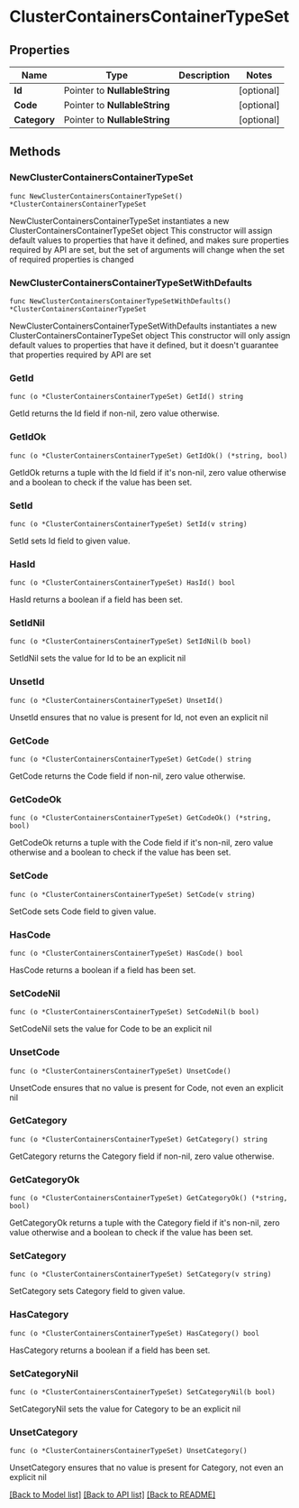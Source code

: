 # ClusterContainersContainerTypeSet

## Properties

Name | Type | Description | Notes
------------ | ------------- | ------------- | -------------
**Id** | Pointer to **NullableString** |  | [optional] 
**Code** | Pointer to **NullableString** |  | [optional] 
**Category** | Pointer to **NullableString** |  | [optional] 

## Methods

### NewClusterContainersContainerTypeSet

`func NewClusterContainersContainerTypeSet() *ClusterContainersContainerTypeSet`

NewClusterContainersContainerTypeSet instantiates a new ClusterContainersContainerTypeSet object
This constructor will assign default values to properties that have it defined,
and makes sure properties required by API are set, but the set of arguments
will change when the set of required properties is changed

### NewClusterContainersContainerTypeSetWithDefaults

`func NewClusterContainersContainerTypeSetWithDefaults() *ClusterContainersContainerTypeSet`

NewClusterContainersContainerTypeSetWithDefaults instantiates a new ClusterContainersContainerTypeSet object
This constructor will only assign default values to properties that have it defined,
but it doesn't guarantee that properties required by API are set

### GetId

`func (o *ClusterContainersContainerTypeSet) GetId() string`

GetId returns the Id field if non-nil, zero value otherwise.

### GetIdOk

`func (o *ClusterContainersContainerTypeSet) GetIdOk() (*string, bool)`

GetIdOk returns a tuple with the Id field if it's non-nil, zero value otherwise
and a boolean to check if the value has been set.

### SetId

`func (o *ClusterContainersContainerTypeSet) SetId(v string)`

SetId sets Id field to given value.

### HasId

`func (o *ClusterContainersContainerTypeSet) HasId() bool`

HasId returns a boolean if a field has been set.

### SetIdNil

`func (o *ClusterContainersContainerTypeSet) SetIdNil(b bool)`

 SetIdNil sets the value for Id to be an explicit nil

### UnsetId
`func (o *ClusterContainersContainerTypeSet) UnsetId()`

UnsetId ensures that no value is present for Id, not even an explicit nil
### GetCode

`func (o *ClusterContainersContainerTypeSet) GetCode() string`

GetCode returns the Code field if non-nil, zero value otherwise.

### GetCodeOk

`func (o *ClusterContainersContainerTypeSet) GetCodeOk() (*string, bool)`

GetCodeOk returns a tuple with the Code field if it's non-nil, zero value otherwise
and a boolean to check if the value has been set.

### SetCode

`func (o *ClusterContainersContainerTypeSet) SetCode(v string)`

SetCode sets Code field to given value.

### HasCode

`func (o *ClusterContainersContainerTypeSet) HasCode() bool`

HasCode returns a boolean if a field has been set.

### SetCodeNil

`func (o *ClusterContainersContainerTypeSet) SetCodeNil(b bool)`

 SetCodeNil sets the value for Code to be an explicit nil

### UnsetCode
`func (o *ClusterContainersContainerTypeSet) UnsetCode()`

UnsetCode ensures that no value is present for Code, not even an explicit nil
### GetCategory

`func (o *ClusterContainersContainerTypeSet) GetCategory() string`

GetCategory returns the Category field if non-nil, zero value otherwise.

### GetCategoryOk

`func (o *ClusterContainersContainerTypeSet) GetCategoryOk() (*string, bool)`

GetCategoryOk returns a tuple with the Category field if it's non-nil, zero value otherwise
and a boolean to check if the value has been set.

### SetCategory

`func (o *ClusterContainersContainerTypeSet) SetCategory(v string)`

SetCategory sets Category field to given value.

### HasCategory

`func (o *ClusterContainersContainerTypeSet) HasCategory() bool`

HasCategory returns a boolean if a field has been set.

### SetCategoryNil

`func (o *ClusterContainersContainerTypeSet) SetCategoryNil(b bool)`

 SetCategoryNil sets the value for Category to be an explicit nil

### UnsetCategory
`func (o *ClusterContainersContainerTypeSet) UnsetCategory()`

UnsetCategory ensures that no value is present for Category, not even an explicit nil

[[Back to Model list]](../README.md#documentation-for-models) [[Back to API list]](../README.md#documentation-for-api-endpoints) [[Back to README]](../README.md)


